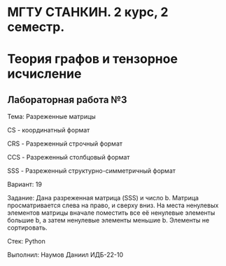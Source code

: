 # МГТУ СТАНКИН. 2 курс, 2 семестр.
# Теория графов и тензорное исчисление
## Лабораторная работа №3
Тема: Разреженные матрицы

CS - координатный формат

CRS - Разреженный строчный формат

CCS - Разреженный столбцовый формат

SSS - Разреженный структурно-симметричный формат

Вариант: 19

Задание: Дана разреженная матрица (SSS) и число b. Матрица просматривается слева на право, и сверху вниз. На места ненулевых элементов матрицы вначале поместить все её ненулевые элементы большие b, а затем ненулевые элементы меньшие b. Элементы не сортировать.

Стек:
Python

Выполнил: Наумов Даниил ИДБ-22-10
